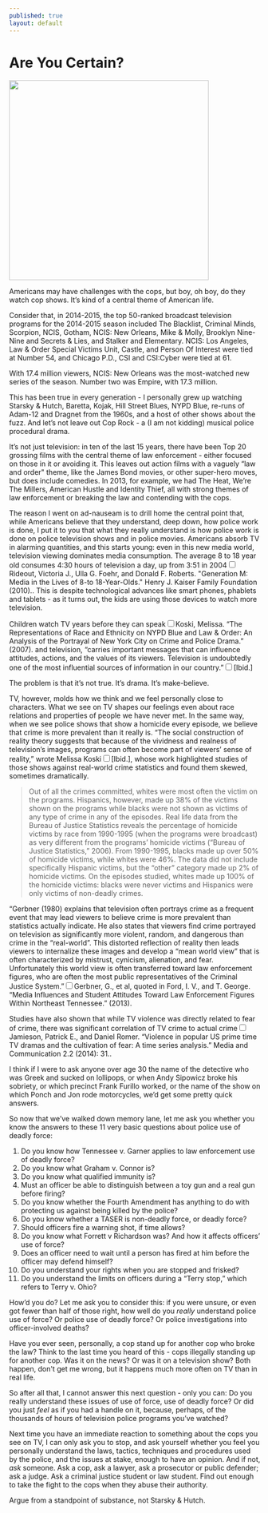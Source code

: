 ```yaml
---
published: true
layout: default
---
```

<h1>Are You Certain?</h1>
<p><img class="right" width="400px" src="https://metvnetwork.s3.amazonaws.com/Kyf2O-1453397814-127-lists-telly_1200.jpg" /></p>


<p>Americans may have challenges with the cops, but boy, oh boy, do they watch cop shows. It’s kind of a central theme of American life.</p>

<p>Consider that, in 2014-2015, the top 50-ranked broadcast television programs for the 2014-2015 season included The Blacklist, Criminal Minds, Scorpion, NCIS, Gotham, NCIS: New Orleans, Mike &amp; Molly, Brooklyn Nine-Nine and Secrets &amp; Lies, and Stalker and Elementary. NCIS: Los Angeles, Law &amp; Order Special Victims Unit, Castle, and Person Of Interest were tied at Number 54, and Chicago P.D., CSI and CSI:Cyber were tied at 61. </p>

<p>With 17.4 million viewers, NCIS: New Orleans was the most-watched new series of the season. Number two was Empire, with 17.3 million. </p>

<p>This has been true in every generation - I personally grew up watching Starsky &amp; Hutch, Baretta, Kojak, Hill Street Blues, NYPD Blue, re-runs of Adam-12 and Dragnet from the 1960s, and a host of other shows about the fuzz. And let’s not leave out Cop Rock - a (I am not kidding) musical police procedural drama.</p>

<p>It’s not just television: in ten of the last 15 years, there have been Top 20 grossing films with the central theme of law enforcement - either focused on those in it or avoiding it. This leaves out action films with a vaguely “law and order" theme, like the James Bond movies, or other super-hero moves, but does include comedies. In 2013, for example, we had The Heat, We’re The Millers, American Hustle and Identity Thief, all with strong themes of law enforcement or breaking the law and contending with the cops. </p>

<p>The reason I went on ad-nauseam is to drill home the central point that, while Americans believe that they understand, deep down, how police work is done, I put it to you that what they really understand is how police work is done on police television shows and in police movies. Americans absorb TV in alarming quantities, and this starts young: even in this new media world, television viewing dominates media consumption. The average 8 to 18 year old consumes 4:30 hours of television a day, up from 3:51 in 2004<label for="sn-demo" class="margin-toggle sidenote-number"></label><input type="checkbox" id="sn-demo" class="margin-toggle"/><span class="sidenote">Rideout, Victoria J., Ulla G. Foehr, and Donald F. Roberts. "Generation M: Media in the Lives of 8-to 18-Year-Olds." Henry J. Kaiser Family Foundation (2010).</span>. This is despite technological advances like smart phones, phablets and tablets - as it turns out, the kids are using those devices to watch more television.</p>

<p>Children watch TV years before they can speak<label for="sn-demo" class="margin-toggle sidenote-number"></label><input type="checkbox" id="sn-demo" class="margin-toggle"/><span class="sidenote">Koski, Melissa. “The Representations of Race and Ethnicity on NYPD Blue and Law &amp; Order: An Analysis of the Portrayal of New York City on Crime and Police Drama.” (2007).</span> and television, “carries important messages that can influence attitudes, actions, and the values of its viewers. Television is undoubtedly one of the most influential sources of information in our country.”<label for="sn-demo" class="margin-toggle sidenote-number"></label><input type="checkbox" id="sn-demo" class="margin-toggle"/><span class="sidenote">[Ibid.]</span></p>

<p>The problem is that it’s not true. It’s drama. It’s make-believe.</p>

<p>TV, however, molds how we think and we feel personally close to characters. What we see on TV shapes our feelings even about race relations and properties of people we have never met. In the same way, when we see police shows that show a homicide every episode, we believe that crime is more prevalent than it really is. “The social construction of reality theory suggests that because of the vividness and realness of television’s images, programs can often become part of viewers’ sense of reality,” wrote Melissa Koski<label for="sn-demo" class="margin-toggle sidenote-number"></label><input type="checkbox" id="sn-demo" class="margin-toggle"/><span class="sidenote">[Ibid.]</span>,  whose work highlighted studies of those shows against real-world crime statistics and found them skewed, sometimes dramatically.</p>

<p><blockquote>Out of all the crimes committed, whites were most often the victim on the programs. Hispanics, however, made up 38% of the victims shown on the programs while blacks were not shown as victims of any type of crime in any of the episodes. Real life data from the Bureau of Justice Statistics reveals the percentage of homicide victims by race from 1990-1995 (when the programs were broadcast) as very different from the programs’ homicide victims (“Bureau of Justice Statistics,” 2006). From 1990-1995, blacks made up over 50% of homicide victims, while whites were 46%. The data did not include specifically Hispanic victims, but the “other” category made up 2% of homicide victims. On the episodes studied, whites made up 100% of the homicide victims: blacks were never victims and Hispanics were only victims of non-deadly crimes.</blockquote></p>

<p>“Gerbner (1980) explains that television often portrays crime as a frequent event that may lead viewers to believe crime is more prevalent than statistics actually indicate. He also states that viewers find crime portrayed on television as significantly more violent, random, and dangerous than crime in the “real-world”. This distorted reflection of reality then leads viewers to internalize these images and develop a “mean world view” that is often characterized by mistrust, cynicism, alienation, and fear. Unfortunately this world view is often transferred toward law enforcement figures, who are often the most public representatives of the Criminal Justice System.”<label for="sn-demo" class="margin-toggle sidenote-number"></label><input type="checkbox" id="sn-demo" class="margin-toggle"/><span class="sidenote">Gerbner, G., et al, quoted in Ford, I. V., and T. George. “Media Influences and Student Attitudes Toward Law Enforcement Figures Within Northeast Tennessee.” (2013).</span></p>

<p>Studies have also shown that while TV violence was directly related to fear of crime, there was significant correlation of TV crime to actual crime<label for="sn-demo" class="margin-toggle sidenote-number"></label><input type="checkbox" id="sn-demo" class="margin-toggle"/><span class="sidenote">Jamieson, Patrick E., and Daniel Romer. “Violence in popular US prime time TV dramas and the cultivation of fear: A time series analysis.” Media and Communication 2.2 (2014): 31.</span>.</p>

<p>I think if I were to ask anyone over age 30 the name of the detective who was Greek and sucked on lollipops, or when Andy Sipowicz broke his sobriety, or which precinct Frank Furillo worked, or the name of the show on which Ponch and Jon rode motorcycles, we’d get some pretty quick answers. </p>

<p>So now that we’ve walked down memory lane, let me ask you whether you know the answers to these 11 very basic questions about police use of deadly force:</p>

<ol>
  <li>Do you know how Tennessee v. Garner applies to law enforcement use of deadly force?</li>
  <li>Do you know what Graham v. Connor is?</li>
  <li>Do you know what qualified immunity is? </li>
  <li>Must an officer be able to distinguish between a toy gun and a real gun before firing? </li>
  <li>Do you know whether the Fourth Amendment has anything to do with protecting us against being killed by the police? </li>
  <li>Do you know whether a TASER is non-deadly force, or deadly force? </li>
  <li>Should officers fire a warning shot, if time allows?</li>
  <li>Do you know what Forrett v Richardson was? And how it affects officers’ use of force?</li>
  <li>Does an officer need to wait until a person has fired at him before the officer may defend himself?</li>
  <li>Do you understand your rights when you are stopped and frisked? </li>
  <li>Do you understand the limits on officers during a “Terry stop,” which refers to Terry v. Ohio?</li>
 </ol>

<p>How’d you do? Let me ask you to consider this: if you were unsure, or even got fewer than half of those right, how well do you <em>really</em> understand police use of force? Or police use of deadly force? Or police investigations into officer-involved deaths? </p>

<p>Have you ever seen, personally, a cop stand up for another cop who broke the law? Think to the last time you heard of this - cops illegally standing up for another cop. Was it on the news? Or was it on a television show? Both happen, don't get me wrong, but it happens much more often on TV than in real life. </p>

<p>So after all that, I cannot answer this next question - only you can: Do you really understand these issues of use of force, use of deadly force? Or did you just <em>feel</em> as if you had a handle on it, because, perhaps, of the thousands of hours of television police programs you’ve watched?</p>

<p>Next time you have an immediate reaction to something about the cops you see on TV, I can only ask you to stop, and ask yourself whether you feel you personally understand the laws, tactics, techniques and procedures used by the police, and the issues at stake, enough to have an opinion. And if not, <em>ask</em> someone. Ask a cop, ask a lawyer, ask a prosecutor or public defender; ask a judge. Ask a criminal justice student or law student. Find out enough to take the fight to the cops when they abuse their authority. </p>

<p>Argue from a standpoint of substance, not Starsky &amp; Hutch.</p> 

